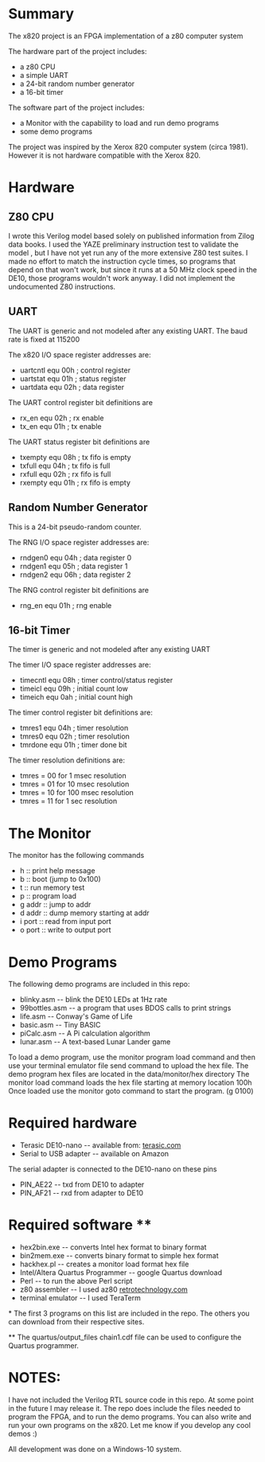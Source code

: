 # Summary

The x820 project is an FPGA implementation of a z80 computer system

The hardware part of the project includes:

- a z80 CPU
- a simple UART
- a 24-bit random number generator
- a 16-bit timer

The software part of the project includes:

- a Monitor with the capability to load and run demo programs
- some demo programs

The project was inspired by the Xerox 820 computer system (circa 1981).
However it is not hardware compatible with the Xerox 820.

# Hardware

## Z80 CPU

I wrote this Verilog model based solely on published information from Zilog data books. I used the YAZE preliminary instruction test to validate the model , but I have not yet run any of the more extensive Z80 test suites. I made no effort to match the instruction cycle times, so programs that depend on that won&#39;t work, but since it runs at a 50 MHz clock speed in the DE10, those programs wouldn&#39;t work anyway. I did not implement the undocumented Z80 instructions.

## UART

The UART is generic and not modeled after any existing UART.
The baud rate is fixed at 115200

The x820 I/O space register addresses are:

- uartcntl equ 00h ; control register
- uartstat equ 01h ; status register
- uartdata equ 02h ; data register

The UART control register bit definitions are

- rx\_en equ 02h ; rx enable
- tx\_en equ 01h ; tx enable

The UART status register bit definitions are

- txempty equ 08h ; tx fifo is empty
- txfull equ 04h ; tx fifo is full
- rxfull equ 02h ; rx fifo is full
- rxempty equ 01h ; rx fifo is empty

## Random Number Generator

This is a 24-bit pseudo-random counter.

The RNG I/O space register addresses are:

- rndgen0 equ 04h ; data register 0
- rndgen1 equ 05h ; data register 1
- rndgen2 equ 06h ; data register 2

The RNG control register bit definitions are

- rng\_en equ 01h ; rng enable

## 16-bit Timer

The timer is generic and not modeled after any existing UART

The timer I/O space register addresses are:

- timecntl equ 08h ; timer control/status register
- timeicl equ 09h ; initial count low
- timeich equ 0ah ; initial count high

The timer control register bit definitions are:

- tmres1 equ 04h ; timer resolution
- tmres0 equ 02h ; timer resolution
- tmrdone equ 01h ; timer done bit

The timer resolution definitions are:

- tmres = 00 for 1 msec resolution
- tmres = 01 for 10 msec resolution
- tmres = 10 for 100 msec resolution
- tmres = 11 for 1 sec resolution

# The Monitor

The monitor has the following commands

- h       :: print help message
- b       :: boot (jump to 0x100)
- t       :: run memory test
- p       :: program load
- g addr  :: jump to addr
- d addr  :: dump memory starting at addr
- i port  :: read from input port
- o port  :: write to output port

# Demo Programs

The following demo programs are included in this repo:

- blinky.asm -- blink the DE10 LEDs at 1Hz rate
- 99bottles.asm -- a program that uses BDOS calls to print strings
- life.asm -- Conway&#39;s Game of Life
- basic.asm -- Tiny BASIC
- piCalc.asm -- A Pi calculation algorithm
- lunar.asm -- A text-based Lunar Lander game

To load a demo program, use the monitor program load command and then use your terminal emulator file send command to upload the hex file.
The demo program hex files are located in the data/monitor/hex directory
The monitor load command loads the hex file starting at memory location 100h
Once loaded use the monitor goto command to start the program.  (g 0100)

# Required hardware

- Terasic DE10-nano -- available from: [terasic.com](https://www.terasic.com.tw/en/)
- Serial to USB adapter -- available on Amazon

The serial adapter is connected to the DE10-nano on these pins

- PIN\_AE22 -- txd from DE10 to adapter
- PIN\_AF21 -- rxd from adapter to DE10

# Required software \*\*

- hex2bin.exe -- converts Intel hex format to binary format
- bin2mem.exe -- converts binary format to simple hex format
- hackhex.pl -- creates a monitor load format hex file
- Intel/Altera Quartus Programmer -- google Quartus download
- Perl -- to run the above Perl script
- z80 assembler -- I used az80 [retrotechnology.com](http://www.retrotechnology.com/restore/az80.html)
- terminal emulator -- I used TeraTerm

\* The first 3 programs on this list are included in the repo. The others you can download from their respective sites.

\*\* The quartus/output\_files chain1.cdf file can be used to configure the Quartus programmer.

# NOTES:

I have not included the Verilog RTL source code in this repo. At some point in the future I may release it. The repo does include the files needed to program the FPGA, and to run the demo programs. You can also write and run your own programs on the x820. Let me know if you develop any cool demos :)

All development was done on a Windows-10 system.

